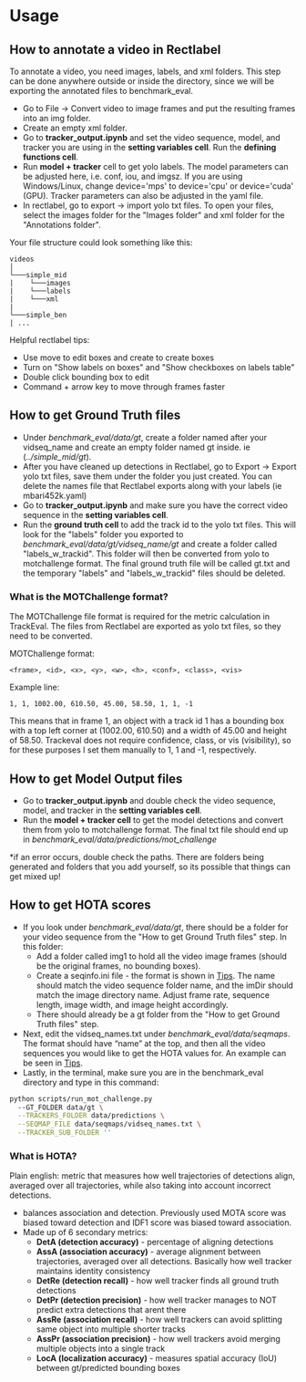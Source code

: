 # Usage 

## How to annotate a video in Rectlabel

To annotate a video, you need images, labels, and xml folders. This step can be done anywhere outside or inside the directory, since we will be exporting the annotated files to benchmark_eval. 

- Go to File -> Convert video to image frames and put the resulting frames into an img folder. 
- Create an empty xml folder. 
- Go to **tracker_output.ipynb** and set the video sequence, model, and tracker you are using in the **setting variables cell**. Run the **defining functions cell**.
- Run **model + tracker** cell to get yolo labels. The model parameters can be adjusted here, i.e. conf, iou, and imgsz. If you are using Windows/Linux, change device='mps' to device='cpu' or device='cuda' (GPU). Tracker parameters can also be adjusted in the yaml file. 
- In rectlabel, go to export -> import yolo txt files. To open your files, select the images folder for the "Images folder" and xml folder for the "Annotations folder". 

Your file structure could look something like this:
```
videos  
│
└───simple_mid
|    └───images
|    └───labels  
|    └───xml
| 
└───simple_ben
| ...
```

Helpful rectlabel tips:

- Use move to edit boxes and create to create boxes
- Turn on "Show labels on boxes" and "Show checkboxes on labels table"
- Double click bounding box to edit
- Command + arrow key to move through frames faster


## How to get Ground Truth files
- Under *benchmark_eval/data/gt*, create a folder named after your vidseq_name and create an empty folder named gt inside. ie (*../simple_mid/gt*).
- After you have cleaned up detections in Rectlabel, go to Export -> Export yolo txt files, save them under the folder you just created. You can delete the names file that Rectlabel exports along with your labels (ie mbari452k.yaml)
- Go to **tracker_output.ipynb** and make sure you have the correct video sequence in the **setting variables cell**.   
- Run the **ground truth cell** to add the track id to the yolo txt files. This will look for the "labels" folder you exported to *benchmark_eval/data/gt/vidseq_name/gt* and create a folder called "labels_w_trackid". This folder will then be converted from yolo to motchallenge format. The final ground truth file will be called gt.txt and the temporary "labels" and "labels_w_trackid" files should be deleted. 

### What is the MOTChallenge format?

The MOTChallenge file format is required for the metric calculation in TrackEval. The files from Rectlabel are exported as yolo txt files, so they need to be converted. 

MOTChallenge format:

```
<frame>, <id>, <x>, <y>, <w>, <h>, <conf>, <class>, <vis>
```

Example line:

```
1, 1, 1002.00, 610.50, 45.00, 58.50, 1, 1, -1
```

This means that in frame 1, an object with a track id 1 has a bounding box with a top left corner at (1002.00, 610.50) and a width of 45.00 and height of 58.50. Trackeval does not require confidence, class, or vis (visibility), so for these purposes I set them manually to 1, 1 and -1, respectively. 


## How to get Model Output files
- Go to **tracker_output.ipynb** and double check the video sequence, model, and tracker in the **setting variables cell**.
- Run the **model + tracker cell** to get the model detections and convert them from yolo to motchallenge format. The final txt file should end up in *benchmark_eval/data/predictions/mot_challenge*

*if an error occurs, double check the paths. There are folders being generated and folders that you add yourself, so its possible that things can get mixed up!


## How to get HOTA scores
- If you look under *benchmark_eval/data/gt*, there should be a folder for your video sequence from the "How to get Ground Truth files" step. In this folder:
    - Add a folder called img1 to hold all the video image frames (should be the original frames, no bounding boxes).
    - Create a seqinfo.ini file - the format is shown in [Tips](tips.md). The name should match the video sequence folder name, and the imDir should match the image directory name. Adjust frame rate, sequence length, image width, and image height accordingly. 
    - There should already be a gt folder from the "How to get Ground Truth files" step. 
- Next, edit the vidseq_names.txt under *benchmark_eval/data/seqmaps*. The format should have “name” at the top, and then all the video sequences you would like to get the HOTA values for. An example can be seen in [Tips](tips.md).
- Lastly, in the terminal, make sure you are in the benchmark_eval directory and type in this command:

```bash
python scripts/run_mot_challenge.py  
  --GT_FOLDER data/gt \
  --TRACKERS_FOLDER data/predictions \
  --SEQMAP_FILE data/seqmaps/vidseq_names.txt \
  --TRACKER_SUB_FOLDER ''
```

### What is HOTA?

Plain english: metric that measures how well trajectories of detections align, averaged over all trajectories, while also taking into account incorrect detections. 

- balances association and detection. Previously used MOTA score was biased toward detection and IDF1 score was biased toward association.
- Made up of 6 secondary metrics:
    - **DetA (detection accuracy)** - percentage of aligning detections
    - **AssA (association accuracy)** - average alignment between trajectories, averaged over all detections. Basically how well tracker maintains identity consistency
    - **DetRe (detection recall)** - how well tracker finds all ground truth detections
    - **DetPr (detection precision)** - how well tracker manages to NOT predict extra detections that arent there
    - **AssRe (association recall)** - how well trackers can avoid splitting same object into multiple shorter tracks
    - **AssPr (association precision)** - how well trackers avoid merging multiple objects into a single track
    - **LocA (localization accuracy)** - measures spatial accuracy (IoU) between gt/predicted bounding boxes
